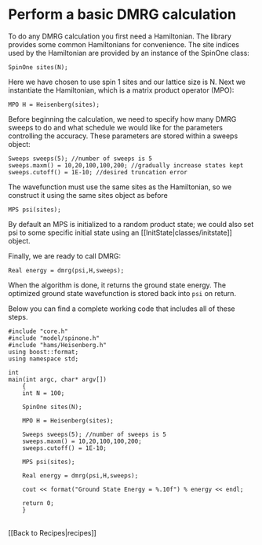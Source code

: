 # Perform a basic DMRG calculation #

To do any DMRG calculation you first need a Hamiltonian. 
The library provides some common Hamiltonians for convenience.
The site indices used by the Hamiltonian are provided by an instance of the SpinOne class:

    SpinOne sites(N);

Here we have chosen to use spin 1 sites and our lattice size is N.
Next we instantiate the Hamiltonian, which is a matrix product operator (MPO):

    MPO H = Heisenberg(sites);

Before beginning the calculation, we need to specify how many DMRG sweeps to do and
what schedule we would like for the parameters controlling the accuracy.
These parameters are stored within a sweeps object:

    Sweeps sweeps(5); //number of sweeps is 5
    sweeps.maxm() = 10,20,100,100,200; //gradually increase states kept
    sweeps.cutoff() = 1E-10; //desired truncation error

The wavefunction must use the same sites
as the Hamiltonian, so we construct it using the same sites object as before

    MPS psi(sites);

By default an MPS is initialized to a random product state; we could also set psi
to some specific initial state using an [[InitState|classes/initstate]] object.

Finally, we are ready to call DMRG:

    Real energy = dmrg(psi,H,sweeps);

When the algorithm is done, it returns the ground state energy. The optimized ground state
wavefunction is stored back into `psi` on return.

Below you can find a complete working code that includes all of these steps.


    #include "core.h"
    #include "model/spinone.h"
    #include "hams/Heisenberg.h"
    using boost::format;
    using namespace std;

    int 
    main(int argc, char* argv[])
        {
        int N = 100;

        SpinOne sites(N);

        MPO H = Heisenberg(sites);

        Sweeps sweeps(5); //number of sweeps is 5
        sweeps.maxm() = 10,20,100,100,200;
        sweeps.cutoff() = 1E-10;

        MPS psi(sites);

        Real energy = dmrg(psi,H,sweeps);

        cout << format("Ground State Energy = %.10f") % energy << endl;

        return 0;
        }

<br>
[[Back to Recipes|recipes]]

